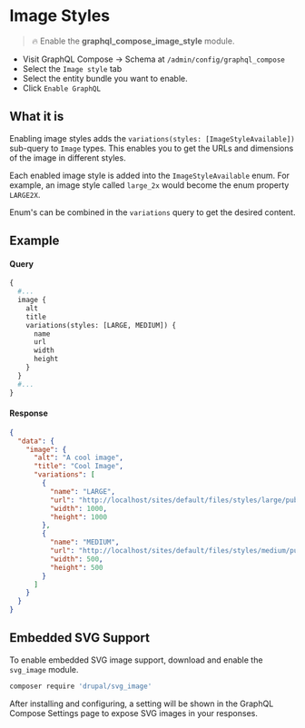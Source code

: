 # Image Styles

> :fire: Enable the **graphql_compose_image_style** module.

- Visit GraphQL Compose &rarr; Schema at `/admin/config/graphql_compose`
- Select the `Image style` tab
- Select the entity bundle you want to enable.
- Click `Enable GraphQL`

## What it is

Enabling image styles adds the `variations(styles: [ImageStyleAvailable])` sub-query to `Image` types. This enables you to get the URLs and dimensions of the image in different styles.

Each enabled image style is added into the `ImageStyleAvailable` enum. For example, an image style called `large_2x` would become the enum property `LARGE2X`.

Enum's can be combined in the `variations` query to get the desired content.

## Example

<!-- tabs:start -->

#### **Query**

```graphql
{
  #...
  image {
    alt
    title
    variations(styles: [LARGE, MEDIUM]) {
      name
      url
      width
      height
    }
  }
  #...
}
```

#### **Response**

```json
{
  "data": {
    "image": {
      "alt": "A cool image",
      "title": "Cool Image",
      "variations": [
        {
          "name": "LARGE",
          "url": "http://localhost/sites/default/files/styles/large/public/2021-01/cool_image.jpg?itok=Z8Z8Z8Z8",
          "width": 1000,
          "height": 1000
        },
        {
          "name": "MEDIUM",
          "url": "http://localhost/sites/default/files/styles/medium/public/2021-01/cool_image.jpg?itok=Z8Z8Z8Z8",
          "width": 500,
          "height": 500
        }
      ]
    }
  }
}
```

<!-- tabs:end -->

## Embedded SVG Support

To enable embedded SVG image support, download and enable the `svg_image` module.

```bash
composer require 'drupal/svg_image'
```

After installing and configuring, a setting will be shown in the GraphQL Compose Settings page to expose SVG images in your responses.
